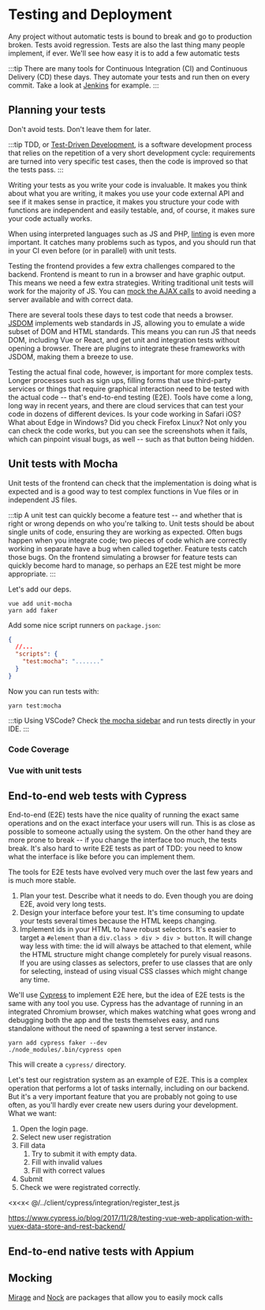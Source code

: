 # Testing and Deployment

Any project without automatic tests is bound to break and go to production broken. Tests avoid regression. Tests are also the last thing many people implement, if ever. We'll see how easy it is to add a few automatic tests

:::tip
There are many tools for Continuous Integration (CI) and Continuous Delivery (CD) these days. They automate your tests and run then on every commit. Take a look at [Jenkins](https://www.jenkins.io/) for example.
:::

## Planning your tests

Don't avoid tests. Don't leave them for later.

:::tip
TDD, or [Test-Driven Development](https://en.wikipedia.org/wiki/Test-driven_development), is a software development process that relies on the repetition of a very short development cycle: requirements are turned into very specific test cases, then the code is improved so that the tests pass.
:::

Writing your tests as you write your code is invaluable. It makes you think about what you are writing, it makes you use your code external API and see if it makes sense in practice, it makes you structure your code with functions are independent and easily testable, and, of course, it makes sure your code actually works.

When using interpreted languages such as JS and PHP, [linting](./debug.md) is even more important. It catches many problems such as typos, and you should run that in your CI even before (or in parallel) with unit tests.

Testing the frontend provides a few extra challenges compared to the backend. Frontend is meant to run in a browser and have graphic output. This means we need a few extra strategies. Writing traditional unit tests will work for the majority of JS. You can [mock the AJAX calls](#mocking) to avoid needing a server available and with correct data.

There are several tools these days to test code that needs a browser. [JSDOM](https://github.com/jsdom/jsdom) implements web standards in JS, allowing you to emulate a wide subset of DOM and HTML standards. This means you can run JS that needs DOM, including Vue or React, and get unit and integration tests without opening a browser. There are plugins to integrate these frameworks with JSDOM, making them a breeze to use.

Testing the actual final code, however, is important for more complex tests. Longer processes such as sign ups, filling forms that use third-party services or things that require graphical interaction need to be tested with the actual code -- that's end-to-end testing (E2E). Tools have come a long, long way in recent years, and there are cloud services that can test your code in dozens of different devices. Is your code working in Safari iOS? What about Edge in Windows? Did you check Firefox Linux? Not only you can check the code works, but you can see the screenshots when it fails, which can pinpoint visual bugs, as well -- such as that button being hidden.

## Unit tests with Mocha

Unit tests of the frontend can check that the implementation is doing what is expected and is a good way to test complex functions in Vue files or in independent JS files.

:::tip
A unit test can quickly become a feature test -- and whether that is right or wrong depends on who you're talking to. Unit tests should be about single units of code, ensuring they are working as expected. Often bugs happen when you integrate code; two pieces of code which are correctly working in separate have a bug when called together. Feature tests catch those bugs. On the frontend simulating a browser for feature tests can quickly become hard to manage, so perhaps an E2E test might be more appropriate.
:::

Let's add our deps.

```shell
vue add unit-mocha
yarn add faker
```

Add some nice script runners on `package.json`:

```json
{
  //...
  "scripts": {
    "test:mocha": "......."
  }
}
```

Now you can run tests with:

```shell
yarn test:mocha
```

:::tip
Using VSCode? Check [the mocha sidebar](https://marketplace.visualstudio.com/items?itemName=maty.vscode-mocha-sidebar) and run tests directly in your IDE.
:::

### Code Coverage

### Vue with unit tests

## End-to-end web tests with Cypress

End-to-end (E2E) tests have the nice quality of running the exact same operations and on the exact interface your users will run. This is as close as possible to someone actually using the system. On the other hand they are more prone to break -- if you change the interface too much, the tests break. It's also hard to write E2E tests as part of TDD: you need to know what the interface is like before you can implement them.

The tools for E2E tests have evolved very much over the last few years and is much more stable.

1. Plan your test. Describe what it needs to do. Even though you are doing E2E, avoid very long tests.
1. Design your interface before your test. It's time consuming to update your tests several times because the HTML keeps changing.
1. Implement ids in your HTML to have robust selectors. It's easier to target a `#element` than a `div.class > div > div > button`. It will change way less with time: the id will always be attached to that element, while the HTML structure might change completely for purely visual reasons. If you are using classes as selectors, prefer to use classes that are only for selecting, instead of using visual CSS classes which might change any time.

We'll use [Cypress](https://www.cypress.io/) to implement E2E here, but the idea of E2E tests is the same with any tool you use. Cypress has the advantage of running in an integrated Chromium browser, which makes watching what goes wrong and debugging both the app and the tests themselves easy, and runs standalone without the need of spawning a test server instance.

```shell
yarn add cypress faker --dev
./node_modules/.bin/cypress open

```

This will create a `cypress/` directory.

Let's test our registration system as an example of E2E. This is a complex operation that performs a lot of tasks internally, including on our backend. But it's a very important feature that you are probably not going to use often, as you'll hardly ever create new users during your development. What we want:

1. Open the login page.
1. Select new user registration
1. Fill data
   1. Try to submit it with empty data.
   1. Fill with invalid values
   1. Fill with correct values
1. Submit
1. Check we were registrated correctly.

<x<x< @/../client/cypress/integration/register_test.js

https://www.cypress.io/blog/2017/11/28/testing-vue-web-application-with-vuex-data-store-and-rest-backend/

## End-to-end native tests with Appium

## Mocking

[Mirage](https://miragejs.com/) and [Nock](https://github.com/nock/nock) are packages that allow you to easily mock calls

